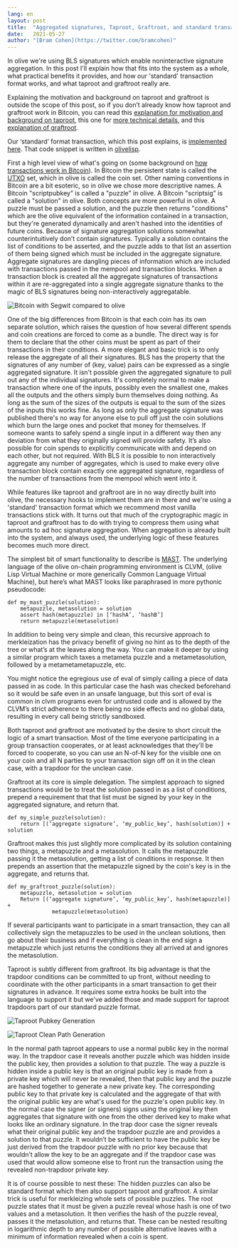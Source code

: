 ```yaml
---
lang: en
layout: post
title:  "Aggregated signatures, Taproot, Graftroot, and standard transactions"
date:   2021-05-27
author: "[Bram Cohen](https://twitter.com/bramcohen)"
---
```


In olive we're using BLS signatures which enable noninteractive signature aggregation. In this post I'll explain how that fits into the system as a whole, what practical benefits it provides, and how our 'standard' transaction format works, and what taproot and graftroot really are.

Explaining the motivation and background on taproot and graftroot is outside the scope of this post, so if you don’t already know how taproot and graftroot work in Bitcoin, you can read this [explanation for motivation and background on taproot](https://lists.linuxfoundation.org/pipermail/bitcoin-dev/2018-January/015614.html), this one for [more technical details](https://github.com/bitcoin/bips/blob/master/bip-0341.mediawiki), and this [explanation of graftroot](https://lists.linuxfoundation.org/pipermail/bitcoin-dev/2018-February/015700.html).

Our ‘standard’ format transaction, which this post explains, is [implemented here](https://github.com/olive-Network/olive-blockchain/blob/main/olive/wallet/puzzles/p2_delegated_puzzle_or_hidden_puzzle.clvm). That code snippet is written in [olivelisp](https://olivelisp.com).

First a high level view of what's going on (some background on [how transactions work in Bitcoin](https://en.bitcoin.it/wiki/Transaction)). In Bitcoin the persistent state is called the [UTXO](https://river.com/learn/terms/u/unspent-transaction-output-utxo/) set, which in olive is called the coin set. Other naming conventions in Bitcoin are a bit esoteric, so in olive we chose more descriptive names.  A Bitcoin "scriptpubkey" is called a "puzzle" in olive.   A Bitcoin "scriptsig" is called a "solution" in olive.  Both concepts are more powerful in olive.  A puzzle must be passed a solution, and the puzzle then returns "conditions" which are the olive equivalent of the information contained in a transaction, but they're generated dynamically and aren't hashed into the identities of future coins. Because of signature aggregation solutions somewhat counterintuitively don’t contain signatures. Typically a solution contains the list of conditions to be asserted, and the puzzle adds to that list an assertion of them being signed which must be included in the aggregate signature. Aggregate signatures are dangling pieces of information which are included with transactions passed in the mempool and transaction blocks. When a transaction block is created all the aggregate signatures of transactions within it are re-aggregated into a single aggregate signature thanks to the magic of BLS signatures being non-interactively aggregatable.

![Bitcoin with Segwit compared to olive](/assets/blog/Bitcoin-with-segwit.png "Bitcoin with Segwit compared to olive")

One of the big differences from Bitcoin is that each coin has its own separate solution, which raises the question of how several different spends and coin creations are forced to come as a bundle. The direct way is for them to declare that the other coins must be spent as part of their transactions in their conditions. A more elegant and basic trick is to only release the aggregate of all their signatures. BLS has the property that the signatures of any number of (key, value) pairs can be expressed as a single aggregated signature. It isn't possible given the aggregated signature to pull out any of the individual signatures. It's completely normal to make a transaction where one of the inputs, possibly even the smallest one, makes all the outputs and the others simply burn themselves doing nothing. As long as the sum of the sizes of the outputs is equal to the sum of the sizes of the inputs this works fine. As long as only the aggregate signature was published there's no way for anyone else to pull off just the coin solutions which burn the large ones and pocket that money for themselves. If someone wants to safely spend a single input in a different way then any deviation from what they originally signed will provide safety. It’s also possible for coin spends to explicitly communicate with and depend on each other, but not required. With BLS it is possible to non interactively aggregate any number of aggregates, which is used to make every olive transaction block contain exactly one aggregated signature, regardless of the number of transactions from the mempool which went into it.

While features like taproot and graftroot are in no way directly built into olive, the necessary hooks to implement them are in there and we're using a 'standard' transaction format which we recommend most vanilla transactions stick with. It turns out that much of the cryptographic magic in taproot and graftroot has to do with trying to compress them using what amounts to ad hoc signature aggregation. When aggregation is already built into the system, and always used, the underlying logic of these features becomes much more direct.

The simplest bit of smart functionality to describe is [MAST](https://bitcoinops.org/en/topics/mast/). The underlying language of the olive on-chain programming environment is CLVM, (olive Lisp Virtual Machine or more generically Common Language Virtual Machine), but here’s what MAST looks like paraphrased in more pythonic pseudocode:

    def my_mast_puzzle(solution):
	    metapuzzle, metasolution = solution
	    assert hash(metapuzzle) in [‘hashA’, ‘hashB’]
	    return metapuzzle(metasolution)

In addition to being very simple and clean, this recursive approach to merkleization has the privacy benefit of giving no hint as to the depth of the tree or what’s at the leaves along the way. You can make it deeper by using a similar program which taxes a metameta puzzle and a metametasolution, followed by a metametametapuzzle, etc.

You might notice the egregious use of eval of simply calling a piece of data passed in as code. In this particular case the hash was checked beforehand so it would be safe even in an unsafe language, but this sort of eval is common in clvm programs even for untrusted code and is allowed by the CLVM’s strict adherence to there being no side effects and no global data, resulting in every call being strictly sandboxed.

Both taproot and graftroot are motivated by the desire to short circuit the logic of a smart transaction. Most of the time everyone participating in a group transaction cooperates, or at least acknowledges that they'll be forced to cooperate, so you can use an N-of-N key for the visible one on your coin and all N parties to your transaction sign off on it in the clean case, with a trapdoor for the unclean case.

Graftroot at its core is simple delegation. The simplest approach to signed transactions would be to treat the solution passed in as a list of conditions, prepend a requirement that that list must be signed by your key in the aggregated signature, and return that.

    def my_simple_puzzle(solution):
	    return [(‘aggregate signature’, ‘my_public_key’, hash(solution)] + solution

Graftroot makes this just slightly more complicated by its solution containing two things, a metapuzzle and a metasolution. It calls the metapuzzle passing it the metasolution, getting a list of conditions in response. It then prepends an assertion that the metapuzzle signed by the coin's key is in the aggregate, and returns that.

    def my_graftroot_puzzle(solution):
	    metapuzzle, metasolution = solution
	    Return [(‘aggregate signature’, ‘my_public_key’, hash(metapuzzle)] +
                  metapuzzle(metasolution)

If several participants want to participate in a smart transaction, they can all collectively sign the metapuzzles to be used in the unclean solutions, then go about their business and if everything is clean in the end sign a metapuzzle which just returns the conditions they all arrived at and ignores the metasolution.

Taproot is subtly different from graftroot. Its big advantage is that the trapdoor conditions can be committed to up front, without needing to coordinate with the other participants in a smart transaction to get their signatures in advance. It requires some extra hooks be built into the language to support it but we've added those and made support for taproot trapdoors part of our standard puzzle format.

![Taproot Pubkey Generation](/assets/blog/Taproot-Pub-Key-Generation.png "Taproot Pubkey Generation")

![Taproot Clean Path Generation](/assets/blog/Taproot-Clean-Path-Generation.png "Taproot Clean Path Generation")

In the normal path taproot appears to use a normal public key in the normal way. In the trapdoor case it reveals another puzzle which was hidden inside the public key, then provides a solution to that puzzle. The way a puzzle is hidden inside a public key is that an original public key is made from a private key which will never be revealed, then that public key and the puzzle are hashed together to generate a new private key. The corresponding public key to that private key is calculated and the aggregate of that with the original public key are what's used for the puzzle's open public key. In the normal case the signer (or signers) signs using the original key then aggregates that signature with one from the other derived key to make what looks like an ordinary signature. In the trap door case the signer reveals what their original public key and the trapdoor puzzle are and provides a solution to that puzzle. It wouldn’t be sufficient to have the public key be just derived from the trapdoor puzzle with no prior key because that wouldn’t allow the key to be an aggregate and if the trapdoor case was used that would allow someone else to front run the transaction using the revealed non-trapdoor private key.

It is of course possible to nest these: The hidden puzzles can also be standard format which then also support taproot and graftroot. A similar trick is useful for merkleizing whole sets of possible puzzles. The root puzzle states that it must be given a puzzle reveal whose hash is one of two values and a metasolution. It then verifies the hash of the puzzle reveal, passes it the metasolution, and returns that. These can be nested resulting in logarithmic depth to any number of possible alternative leaves with a minimum of information revealed when a coin is spent.
